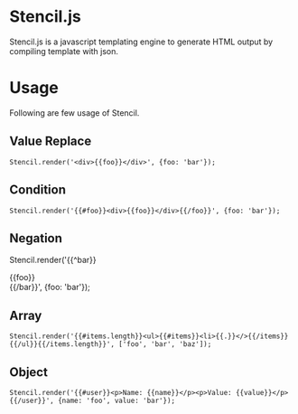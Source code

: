 # Stencil.js
Stencil.js is a javascript templating engine to generate HTML output by compiling template with json.

# Usage
Following are few usage of Stencil. 

## Value Replace
```
Stencil.render('<div>{{foo}}</div>', {foo: 'bar'});
```
## Condition
```
Stencil.render('{{#foo}}<div>{{foo}}</div>{{/foo}}', {foo: 'bar'});
```
## Negation
Stencil.render('{{^bar}}<div>{{foo}}</div>{{/bar}}', {foo: 'bar'});

## Array
```
Stencil.render('{{#items.length}}<ul>{{#items}}<li>{{.}}</>{{/items}}{{/ul}}{{/items.length}}', ['foo', 'bar', 'baz']);
```
## Object
```
Stencil.render('{{#user}}<p>Name: {{name}}</p><p>Value: {{value}}</p>{{/user}}', {name: 'foo', value: 'bar'});
```
